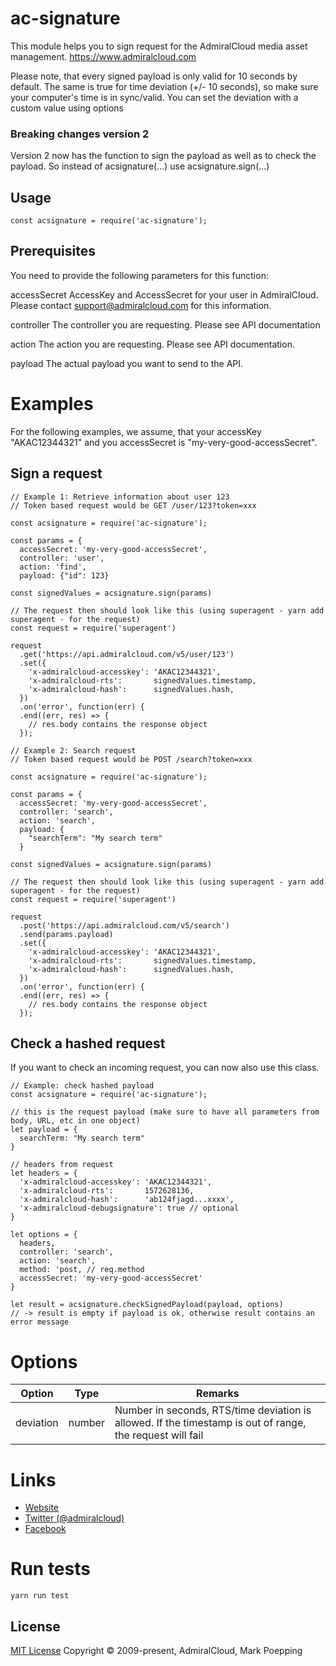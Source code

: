 # ac-signature

This module helps you to sign request for the AdmiralCloud media asset management.
https://www.admiralcloud.com

Please note, that every signed payload is only valid for 10 seconds by default. The same is true for time deviation (+/- 10 seconds), so make sure your computer's time is in sync/valid. You can set the deviation with a custom value using options

### Breaking changes version 2
Version 2 now has the function to sign the payload as well as to check the payload. So instead of acsignature(...) use acsignature.sign(...)


## Usage

```
const acsignature = require('ac-signature');
```

## Prerequisites
You need to provide the following parameters for this function:

accessSecret
AccessKey and AccessSecret for your user in AdmiralCloud. Please contact support@admiralcloud.com for this information.

controller
The controller you are requesting. Please see API documentation

action
The action you are requesting. Please see API documentation.

payload
The actual payload you want to send to the API.

# Examples
For the following examples, we assume, that your accessKey "AKAC12344321" and you accessSecret is "my-very-good-accessSecret".


## Sign a request
```
// Example 1: Retrieve information about user 123
// Token based request would be GET /user/123?token=xxx

const acsignature = require('ac-signature');

const params = {
  accessSecret: 'my-very-good-accessSecret',
  controller: 'user',
  action: 'find',
  payload: {"id": 123}

const signedValues = acsignature.sign(params)

// The request then should look like this (using superagent - yarn add superagent - for the request)
const request = require('superagent')

request
  .get('https://api.admiralcloud.com/v5/user/123')
  .set({
    'x-admiralcloud-accesskey': 'AKAC12344321',
    'x-admiralcloud-rts':       signedValues.timestamp,
    'x-admiralcloud-hash':      signedValues.hash,
  })
  .on('error', function(err) {
  .end((err, res) => {
    // res.body contains the response object
  });

```

```
// Example 2: Search request
// Token based request would be POST /search?token=xxx

const acsignature = require('ac-signature');

const params = {
  accessSecret: 'my-very-good-accessSecret',
  controller: 'search',
  action: 'search',
  payload: {
    "searchTerm": "My search term"
  }

const signedValues = acsignature.sign(params)

// The request then should look like this (using superagent - yarn add superagent - for the request)
const request = require('superagent')

request
  .post('https://api.admiralcloud.com/v5/search')
  .send(params.payload)
  .set({
    'x-admiralcloud-accesskey': 'AKAC12344321',
    'x-admiralcloud-rts':       signedValues.timestamp,
    'x-admiralcloud-hash':      signedValues.hash,
  })
  .on('error', function(err) {
  .end((err, res) => {
    // res.body contains the response object
  });

```

## Check a hashed request
If you want to check an incoming request, you can now also use this class.

```
// Example: check hashed payload
const acsignature = require('ac-signature');

// this is the request payload (make sure to have all parameters from body, URL, etc in one object)
let payload = {
  searchTerm: "My search term"
}

// headers from request
let headers = {
  'x-admiralcloud-accesskey': 'AKAC12344321',
  'x-admiralcloud-rts':       1572628136,
  'x-admiralcloud-hash':      'ab124fjagd...xxxx',
  'x-admiralcloud-debugsignature': true // optional
}

let options = {
  headers, 
  controller: 'search',
  action: 'search',
  method: 'post, // req.method
  accessSecret: 'my-very-good-accessSecret'
}

let result = acsignature.checkSignedPayload(payload, options)
// -> result is empty if payload is ok, otherwise result contains an error message
```

# Options
Option | Type | Remarks
---|---|---|
deviation | number | Number in seconds, RTS/time deviation is allowed. If the timestamp is out of range, the request will fail


# Links
- [Website](https://www.admiralcloud.com/)
- [Twitter (@admiralcloud)](https://twitter.com/admiralcloud)
- [Facebook](https://www.facebook.com/MediaAssetManagement/)

# Run tests
```
yarn run test
```

## License

[MIT License](https://opensource.org/licenses/MIT) Copyright © 2009-present, AdmiralCloud, Mark Poepping